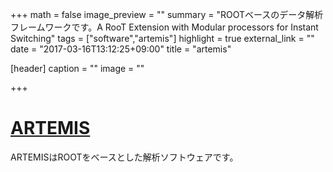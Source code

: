 +++
math = false
image_preview = ""
summary = "ROOTベースのデータ解析フレームワークです。A RooT Extension with Modular processors for Instant Switching"
tags = ["software","artemis"]
highlight = true
external_link = ""
date = "2017-03-16T13:12:25+09:00"
title = "artemis"

[header]
  caption = ""
  image = ""

+++
# [ARTEMIS][1cd600e5]

ARTEMISはROOTをベースとした解析ソフトウェアです。




  [1cd600e5]: https://github.com/artemis-dev/artemis "ARTEMIS"

